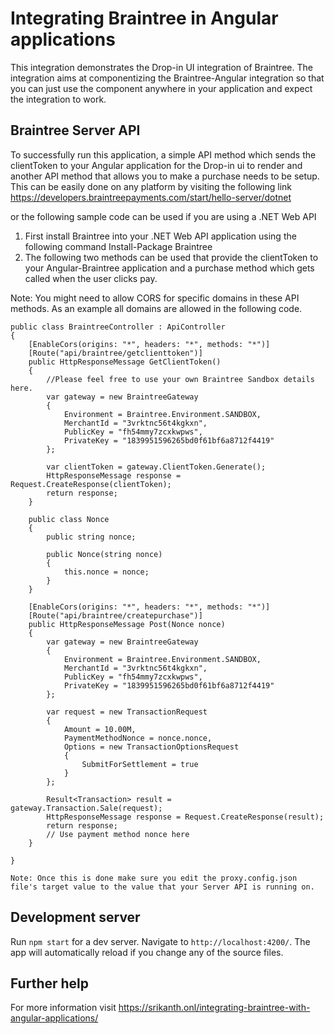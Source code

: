 # Integrating Braintree in Angular applications

This integration demonstrates the Drop-in UI integration of Braintree. The integration aims at componentizing the Braintree-Angular integration so that you can just use the component <app-braintree></app-braintree> anywhere in your application and expect the integration to work.

## Braintree Server API

To successfully run this application, a simple API method which sends the clientToken to your Angular application for the Drop-in ui to render and another API method that allows you to make a purchase needs to be setup. This can be easily done on any platform by visiting the following link https://developers.braintreepayments.com/start/hello-server/dotnet

or the following sample code can be used if you are using a .NET Web API

1. First install Braintree into your .NET Web API application using the following command
Install-Package Braintree
2. The following two methods can be used that provide the clientToken to your Angular-Braintree application and a purchase method which gets called when the user clicks pay.

Note: You might need to allow CORS for specific domains in these API methods. As an example all domains are allowed in the following code.

    public class BraintreeController : ApiController
    {
		[EnableCors(origins: "*", headers: "*", methods: "*")]
        [Route("api/braintree/getclienttoken")]
        public HttpResponseMessage GetClientToken()
        {
            //Please feel free to use your own Braintree Sandbox details here.
            var gateway = new BraintreeGateway
            {
                Environment = Braintree.Environment.SANDBOX,
                MerchantId = "3vrktnc56t4kgkxn",
                PublicKey = "fh54mmy7zcxkwpws",
                PrivateKey = "1839951596265bd0f61bf6a8712f4419"
            };

            var clientToken = gateway.ClientToken.Generate();
            HttpResponseMessage response = Request.CreateResponse(clientToken);
            return response;
        }

        public class Nonce
        {
            public string nonce;

            public Nonce(string nonce)
            {
                this.nonce = nonce;
            }
        }

		[EnableCors(origins: "*", headers: "*", methods: "*")]
        [Route("api/braintree/createpurchase")]
        public HttpResponseMessage Post(Nonce nonce)
        {
            var gateway = new BraintreeGateway
            {
                Environment = Braintree.Environment.SANDBOX,
                MerchantId = "3vrktnc56t4kgkxn",
                PublicKey = "fh54mmy7zcxkwpws",
                PrivateKey = "1839951596265bd0f61bf6a8712f4419"
            };

            var request = new TransactionRequest
            {
                Amount = 10.00M,
                PaymentMethodNonce = nonce.nonce,
                Options = new TransactionOptionsRequest
                {
                    SubmitForSettlement = true
                }
            };

            Result<Transaction> result = gateway.Transaction.Sale(request);
            HttpResponseMessage response = Request.CreateResponse(result);
            return response;
            // Use payment method nonce here
        }

    }

    Note: Once this is done make sure you edit the proxy.config.json file's target value to the value that your Server API is running on.

## Development server

Run `npm start` for a dev server. Navigate to `http://localhost:4200/`. The app will automatically reload if you change any of the source files.

## Further help

For more information visit https://srikanth.onl/integrating-braintree-with-angular-applications/